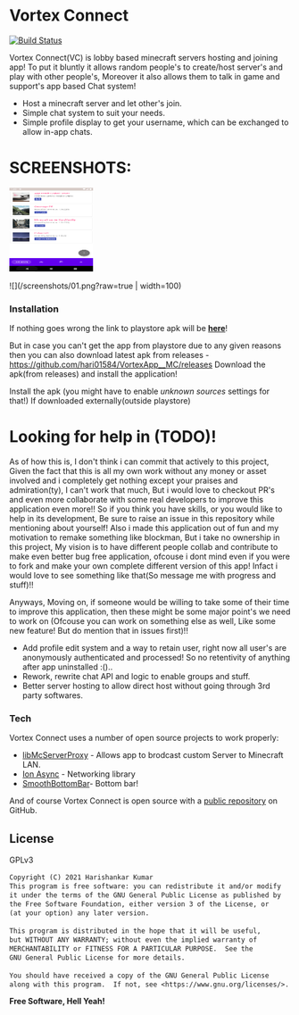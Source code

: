 # Vortex Connect
[![Build Status](https://travis-ci.org/joemccann/dillinger.svg?branch=master)]()

Vortex Connect(VC) is lobby based minecraft servers hosting and joining app! To put it bluntly it allows random people's to create/host server's and play with other people's, Moreover it also allows them to talk in game and support's app based Chat system!
  - Host a minecraft server and let other's join.
  - Simple chat system to suit your needs.
  - Simple profile display to get your username, which can be exchanged to allow in-app chats.

# SCREENSHOTS:
<img src="/screenshots/01.png?raw=true" width="150" height="150">

![](/screenshots/01.png?raw=true | width=100)



### Installation
If nothing goes wrong the link to playstore apk will be [**here**](https://play.google.com/store/apps/details?id=com.skullzbones.vortexconnect)!

But in case you can't get the app from playstore due to any given reasons then you can also download latest apk from releases - https://github.com/hari01584/VortexApp__MC/releases
Download the apk(from releases) and install the application!

Install the apk (you might have to enable *unknown sources* settings for that!) If downloaded externally(outside playstore)

# Looking for help in (TODO)!
As of how this is, I don't think i can commit that actively to this project, Given the fact that this is all my own work without any money or asset involved and i completely get nothing except your praises and admiration(ty), I can't work that much, But i would love to checkout PR's and even more collaborate with some real developers to improve this application even more!! So if you think you have skills, or you would like to help in its development, Be sure to raise an issue in this repository while mentioning about yourself! Also i made this application out of fun and my motivation to remake something like blockman, But i take no ownership in this project, My vision is to have different people collab and contribute to make even better bug free application, ofcouse i dont mind even if you were to fork and make your own complete different version of this app! Infact i would love to see something like that(So message me with progress and stuff)!!

Anyways, Moving on, if someone would be willing to take some of their time to improve this application, then these might be some major point's we need to work on (Ofcouse you can work on something else as well, Like some new feature! But do mention that in issues first)!!
  - Add profile edit system and a way to retain user, right now all user's are anonymously authenticated and processed! So no retentivity of anything after app uninstalled :()..
  - Rework, rewrite chat API and logic to enable groups and stuff.
  - Better server hosting to allow direct host without going through 3rd party softwares.



### Tech

Vortex Connect uses a number of open source projects to work properly:

* [libMcServerProxy](https://github.com/hari01584/libMcServerProxy) - Allows app to brodcast custom Server to Minecraft LAN.
* [Ion Async](https://github.com/koush/ion) - Networking library
* [SmoothBottomBar](https://github.com/ibrahimsn98/SmoothBottomBar)- Bottom bar!

And of course Vortex Connect is open source with a [public repository](https://github.com/hari01584/VortexApp__MC)
 on GitHub.

## License
GPLv3

    Copyright (C) 2021 Harishankar Kumar
    This program is free software: you can redistribute it and/or modify
    it under the terms of the GNU General Public License as published by
    the Free Software Foundation, either version 3 of the License, or
    (at your option) any later version.

    This program is distributed in the hope that it will be useful,
    but WITHOUT ANY WARRANTY; without even the implied warranty of
    MERCHANTABILITY or FITNESS FOR A PARTICULAR PURPOSE.  See the
    GNU General Public License for more details.

    You should have received a copy of the GNU General Public License
    along with this program.  If not, see <https://www.gnu.org/licenses/>.


**Free Software, Hell Yeah!**

